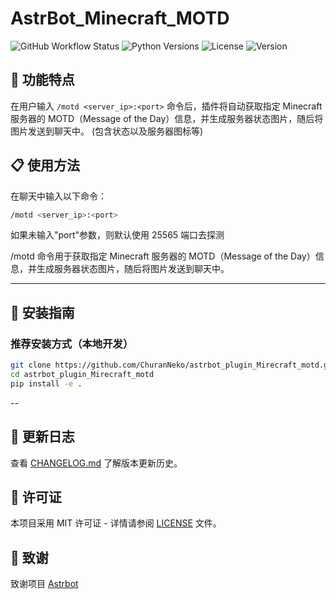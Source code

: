 # AstrBot_Minecraft_MOTD

![GitHub Workflow Status](https://img.shields.io/github/actions/workflow/status/ChuranNeko/astrbot_plugin_Mirecraft_motd/ci.yml?branch=main)
![Python Versions](https://img.shields.io/badge/python-3.8%20%7C%203.9%20%7C%203.10-blue)
![License](https://img.shields.io/github/license/ChuranNeko/astrbot_plugin_Mirecraft_motd)
![Version](https://img.shields.io/badge/version-1.0.1-green)

## 🌟 功能特点

在用户输入 `/motd <server_ip>:<port>` 命令后，插件将自动获取指定 Minecraft 服务器的 MOTD（Message of the Day）信息，并生成服务器状态图片，随后将图片发送到聊天中。
(包含状态以及服务器图标等)

## 📋 使用方法

在聊天中输入以下命令：

```bash
/motd <server_ip>:<port>
```

如果未输入"port"参数，则默认使用 25565 端口去探测

/motd 命令用于获取指定 Minecraft 服务器的 MOTD（Message of the Day）信息，并生成服务器状态图片，随后将图片发送到聊天中。

---

## 🔧 安装指南

### 推荐安装方式（本地开发）

```bash
git clone https://github.com/ChuranNeko/astrbot_plugin_Mirecraft_motd.git
cd astrbot_plugin_Mirecraft_motd
pip install -e .
```

--

## 📜 更新日志

查看 [CHANGELOG.md](CHANGELOG.md) 了解版本更新历史。

## 📄 许可证

本项目采用 MIT 许可证 - 详情请参阅 [LICENSE](LICENSE) 文件。

## 🙏 致谢

致谢项目 [Astrbot](https://github.com/AstrBotDevs/AstrBot)

